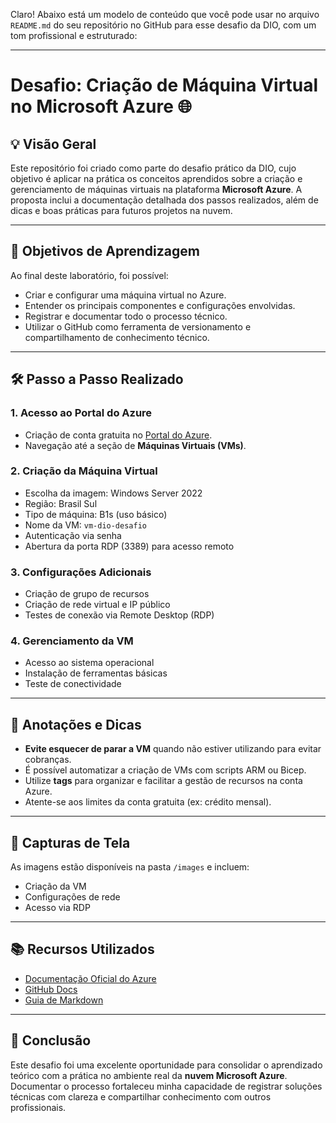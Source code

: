 Claro! Abaixo está um modelo de conteúdo que você pode usar no arquivo `README.md` do seu repositório no GitHub para esse desafio da DIO, com um tom profissional e estruturado:

---

# Desafio: Criação de Máquina Virtual no Microsoft Azure 🌐

## 💡 Visão Geral

Este repositório foi criado como parte do desafio prático da DIO, cujo objetivo é aplicar na prática os conceitos aprendidos sobre a criação e gerenciamento de máquinas virtuais na plataforma **Microsoft Azure**. A proposta inclui a documentação detalhada dos passos realizados, além de dicas e boas práticas para futuros projetos na nuvem.

---

## 🎯 Objetivos de Aprendizagem

Ao final deste laboratório, foi possível:

* Criar e configurar uma máquina virtual no Azure.
* Entender os principais componentes e configurações envolvidas.
* Registrar e documentar todo o processo técnico.
* Utilizar o GitHub como ferramenta de versionamento e compartilhamento de conhecimento técnico.

---

## 🛠️ Passo a Passo Realizado

### 1. Acesso ao Portal do Azure

* Criação de conta gratuita no [Portal do Azure](https://portal.azure.com).
* Navegação até a seção de **Máquinas Virtuais (VMs)**.

### 2. Criação da Máquina Virtual

* Escolha da imagem: Windows Server 2022
* Região: Brasil Sul
* Tipo de máquina: B1s (uso básico)
* Nome da VM: `vm-dio-desafio`
* Autenticação via senha
* Abertura da porta RDP (3389) para acesso remoto

### 3. Configurações Adicionais

* Criação de grupo de recursos
* Criação de rede virtual e IP público
* Testes de conexão via Remote Desktop (RDP)

### 4. Gerenciamento da VM

* Acesso ao sistema operacional
* Instalação de ferramentas básicas
* Teste de conectividade

---

## 📝 Anotações e Dicas

* **Evite esquecer de parar a VM** quando não estiver utilizando para evitar cobranças.
* É possível automatizar a criação de VMs com scripts ARM ou Bicep.
* Utilize **tags** para organizar e facilitar a gestão de recursos na conta Azure.
* Atente-se aos limites da conta gratuita (ex: crédito mensal).

---

## 📸 Capturas de Tela

As imagens estão disponíveis na pasta `/images` e incluem:

* Criação da VM
* Configurações de rede
* Acesso via RDP

---

## 📚 Recursos Utilizados

* [Documentação Oficial do Azure](https://learn.microsoft.com/pt-br/azure/virtual-machines/windows/quick-create-portal)
* [GitHub Docs](https://docs.github.com/)
* [Guia de Markdown](https://www.markdownguide.org/cheat-sheet/)

---

## 🚀 Conclusão

Este desafio foi uma excelente oportunidade para consolidar o aprendizado teórico com a prática no ambiente real da **nuvem Microsoft Azure**. Documentar o processo fortaleceu minha capacidade de registrar soluções técnicas com clareza e compartilhar conhecimento com outros profissionais.


